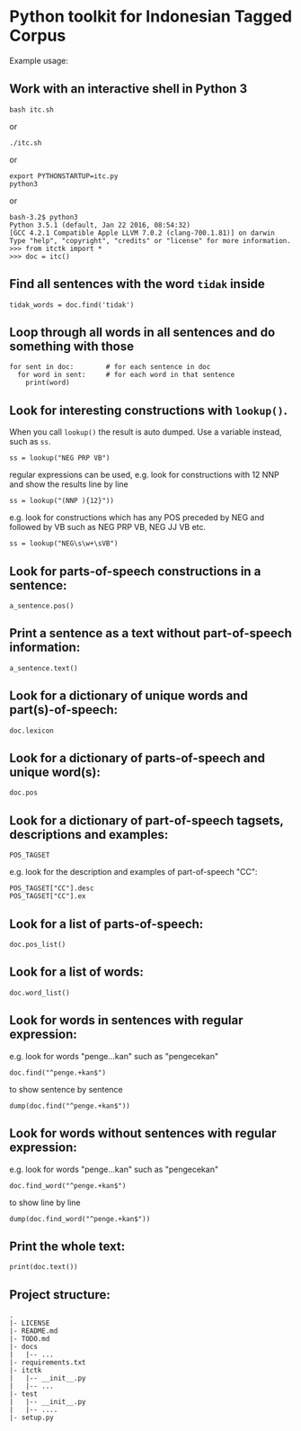 # Python toolkit for Indonesian Tagged Corpus

Example usage:

Work with an interactive shell in Python 3
-----

```
bash itc.sh
```
or 
```
./itc.sh
```
or 
```
export PYTHONSTARTUP=itc.py
python3
```
or 
  ```
bash-3.2$ python3
Python 3.5.1 (default, Jan 22 2016, 08:54:32) 
[GCC 4.2.1 Compatible Apple LLVM 7.0.2 (clang-700.1.81)] on darwin
Type "help", "copyright", "credits" or "license" for more information.
>>> from itctk import *
>>> doc = itc()
```

Find all sentences with the word `tidak` inside
-----

```
tidak_words = doc.find('tidak')
```

Loop through all words in all sentences and do something with those
---
```
for sent in doc:        # for each sentence in doc
  for word in sent:     # for each word in that sentence
    print(word)
```

Look for interesting constructions with `lookup()`.
---
When you call `lookup()` the result is auto dumped. Use a variable instead, such as `ss`.
```
ss = lookup("NEG PRP VB")
```
regular expressions can be used,
e.g. look for constructions with 12 NNP
and show the results line by line
```
ss = lookup("(NNP ){12}"))
```
e.g. look for constructions which has any POS
preceded by NEG and followed by VB such as
NEG PRP VB, NEG JJ VB etc.
```
ss = lookup("NEG\s\w+\sVB")
```

Look for parts-of-speech constructions in a sentence:
---
```
a_sentence.pos()
```

Print a sentence as a text without part-of-speech information:
---
```
a_sentence.text()
```

Look for a dictionary of unique words and part(s)-of-speech:
---
```
doc.lexicon
```

Look for a dictionary of parts-of-speech and unique word(s):
---
```
doc.pos
```

Look for a dictionary of part-of-speech tagsets, descriptions and examples:
---
```
POS_TAGSET
```
e.g. look for the description and examples of part-of-speech "CC":
```
POS_TAGSET["CC"].desc
POS_TAGSET["CC"].ex
```

Look for a list of parts-of-speech:
---
```
doc.pos_list()
```

Look for a list of words:
---
```
doc.word_list()
```

Look for words in sentences with regular expression:
---
e.g. look for words "penge...kan" such as "pengecekan"
```
doc.find("^penge.+kan$")
```
to show sentence by sentence
```
dump(doc.find("^penge.+kan$"))
```

Look for words without sentences with regular expression:
---
e.g. look for words "penge...kan" such as "pengecekan"
```
doc.find_word("^penge.+kan$")
```
to show line by line
```
dump(doc.find_word("^penge.+kan$"))
```

Print the whole text:
---
```
print(doc.text())
```

Project structure:
---

```
.
|- LICENSE
|- README.md
|- TODO.md
|- docs
|   |-- ...
|- requirements.txt
|- itctk               
|   |-- __init__.py
|   |-- ...
|- test
|   |-- __init__.py
|   |-- ....
|- setup.py
```
